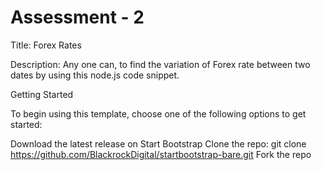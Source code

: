 # Assessment - 2

Title: Forex Rates

Description: Any one can, to find the variation of Forex rate between two dates by using this node.js code snippet.

Getting Started

To begin using this template, choose one of the following options to get started:

Download the latest release on Start Bootstrap
Clone the repo: git clone https://github.com/BlackrockDigital/startbootstrap-bare.git
Fork the repo
